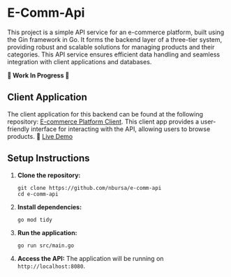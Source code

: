# E-Comm-Api

This project is a simple API service for an e-commerce platform, built using the Gin framework in Go. It forms the backend layer of a three-tier system, providing robust and scalable solutions for managing products and their categories. This API service ensures efficient data handling and seamless integration with client applications and databases.

**🚧 Work In Progress 🚧**

## Client Application

The client application for this backend can be found at the following repository: [E-commerce Platform Client](https://github.com/nbursa/e-comm-client). This client app provides a user-friendly interface for interacting with the API, allowing users to browse products. 🚀 [Live Demo](https://shop.nenadbursac.com)

## Setup Instructions

1. **Clone the repository:**

   ```
   git clone https://github.com/nbursa/e-comm-api
   cd e-comm-api
   ```

2. **Install dependencies:**

   ```
   go mod tidy
   ```

3. **Run the application:**

   ```
   go run src/main.go
   ```

4. **Access the API:**
   The application will be running on `http://localhost:8080`.
